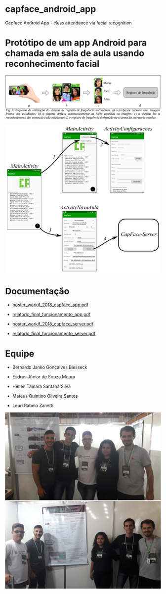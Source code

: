 # capface_android_app
Capface Android App - class attendance via facial recognition


# Protótipo de um app Android para chamada em sala de aula usando reconhecimento facial

![capface_esquema_geral.png](https://github.com/biesseck/capface_android_app/blob/main/doc/capface_esquema_geral.png?raw=true)

![capface_app_telas.png](https://github.com/biesseck/capface_android_app/blob/main/doc/capface_app_telas.png?raw=true)


# Documentação
* [poster_workif_2018_capface_app.pdf](https://github.com/biesseck/capface_android_app/blob/main/doc/poster_workif_2018_capface_app.pdf)

* [relatorio_final_funcionamento_app.pdf](https://github.com/biesseck/capface_android_app/blob/main/doc/relatorio_final_funcionamento_app.pdf)

* [poster_workif_2018_capface_server.pdf](https://github.com/biesseck/capface_android_app/blob/main/doc/poster_workif_2018_capface_server.pdf)

* [relatorio_final_funcionamento_server.pdf](https://github.com/biesseck/capface_android_app/blob/main/doc/relatorio_final_funcionamento_server.pdf)


# Equipe
* Bernardo Janko Gonçalves Biesseck

* Esdras Júnior de Souza Moura

* Hellen Tamara Santana Silva

* Mateus Quintino Oliveira Santos

* Leuri Rabelo Zanetti

![team_image1](https://github.com/biesseck/capface_android_app/blob/main/doc/equipe1.jpg?raw=true)
![team_image2](https://github.com/biesseck/capface_android_app/blob/main/doc/equipe2.jpg?raw=true)
